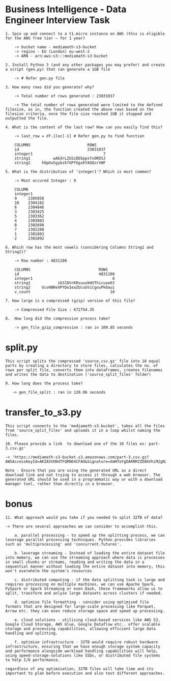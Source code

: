 # Business Intelligence - Data Engineer Interview Task
    1. Spin up and connect to a t1.micro instance on AWS (this is eligible for the AWS free tier – for 1 year)

        -> bucket name - mediamath-s3-bucket
        -> region - EU (London) eu-west-2
        -> ARN - arn:aws:s3:::mediamath-s3-bucket

    2. Install Python 3 (and any other packages you may prefer) and create a script (gen.py) that can generate a 1GB file

        -> # Refer gen.py file

    3. How many rows did you generate? why?

        -> Total number of rows generated : 23031037
        
        -> The total number of rows generated were limited to the defined filesize, as in, the function created the above rows based on the filesize criteria, once the file size reached 1GB it stopped and outputted the file.

    4. What is the content of the last row? How can you easily find this?
        
        -> last_row = df.iloc[-1] # Refer gen.py to find function

        COLUMNS                         ROWS
        id                              23031037
        integer1                               7
        string1          wAEdrLZGSzDEbppsYvORDSJ
        string2     hOpUuSgybzkfGPfGgsKYAGQsrVWF
    
    5. What is the distribution of 'integer1'? Which is most common?

        -> Most occured Integer : 9
        
        COLUMN
        integer1
        9     2305058
        10    2304182
        6     2304046
        3     2303425
        5     2303362
        4     2303083
        8     2302698
        7     2302288
        1     2301803
        2     2301092

    6. Which row has the most vowels (considering Columns String1 and String2)?

        -> Row number : 4831100

        COLUMNS                              ROWS
        id                                   4831100
        integer1                                   8
        string1            ikSlDVrKRsuuvkHVThicuoeOJ
        string2     GcvHBReXPYDoIeaZUcuGViCgouPkOaui
        v_count                                   18

    7. How large is a compressed (gzip) version of this file?
        
        -> Compressed File Size : 672754.35

    8.  How long did the compression process take?
        
        -> gen_file_gzip_compression : ran in 109.85 seconds

# split.py
    This script splits the compressed 'source.csv.gz' file into 10 equal parts by creating a directory to store files, calculates the no. of rows per split file, converts them into dataFrames, creates filenames and writes the data to destination ('source_split_files' folder)
    
    9. How long does the process take?
       
       -> gen_file_split : ran in 120.06 seconds

# transfer_to_s3.py
    This script connects to the 'mediamath-s3-bucket', takes all the files from 'source_split_files' and uploads it in a loop whilst naming the files.

    10. Please provide a link  to download one of the 10 files ex: part-3.csv.gz' 

    -> 'https://mediamath-s3-bucket.s3.amazonaws.com/part-3.csv.gz?AWSAccessKeyId=AKIASVUN4TFQRNO4CFAO&Signature=XmHTeYgDARRMJZD8kVhiM2gNZhk%3D&Expires=1685058707'

    Note - Ensure that you are using the generated URL as a direct download link and not trying to access it through a web browser. The generated URL should be used in a programmatic way or with a download manager tool, rather than directly in a browser.

# bonus
    11. What approach would you take if you needed to split 32TB of data?

    -> There are several approaches we can consider to accomplish this.

        a. parallel processing - to speed up the splitting process, we can leverage parallel processing techniques. Python provides libraries such as 'multiprocessing' and 'concurrent.futures'.

        b. leverage streaming - Instead of loading the entire dataset file into memory, we can use the streaming approach where data is processes in small chunks or streams, reading and writing the data in a sequential manner without loading the entire dataset into memory, this won't overwhelm the system's resources

        c. distributed computing - if the data splitting task is large and requires processing on multiple machines, we can use Apache Spark, PySpark or Spark Streaming or even Dask, these frameworks allow us to split, transform and anlyse large datasets across clusters if needed.

        d. optimise file formatting - consider using optimised file formats that are designed for large-scale processing like Parquet, Arrow etc. they can even reduce storage space and speed up processing.

        e. cloud solutions - utilising cloud-based services like AWS S3, Google Cloud Storage, AWS Glue, Google Dataflow etc.. offer scalable storage and processing capabilities, allowing efficient large data handling and splitting.

        f. optimise infrastructure - 32TB would require robust hardware infrastructure, ensuring that we have enough storage system capacity and performance alongside workload handling capabilities will help, using speed-storage-solutions like SSDs, or distributed file systems to help I/O performance.

    regardless of any optimisation, 32TB files will take time and its important to plan before execution and also test different approaches.
